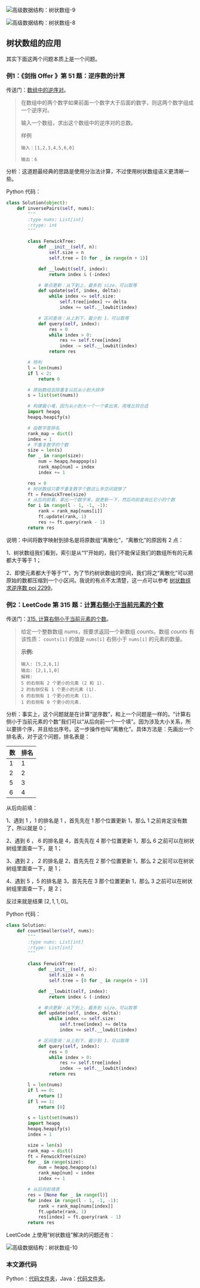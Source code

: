 
![高级数据结构：树状数组-9](https://liweiwei1419.github.io/images/algorithms/fenwick-tree/fenwick-tree-8.jpg)


![高级数据结构：树状数组-8](https://liweiwei1419.github.io/images/algorithms/fenwick-tree/fenwick-tree-8.jpg)

## 树状数组的应用

其实下面这两个问题本质上是一个问题。

### 例1：《剑指 Offer 》第 51 题：逆序数的计算

传送门：[数组中的逆序对](https://www.acwing.com/problem/content/61/)。

> 在数组中的两个数字如果前面一个数字大于后面的数字，则这两个数字组成一个逆序对。
>
> 输入一个数组，求出这个数组中的逆序对的总数。
>
> 样例
>
>
> ```
> 输入：[1,2,3,4,5,6,0]
> 
> 输出：6
> ```

分析：这道题最经典的思路是使用分治法计算，不过使用树状数组语义更清晰一些。

Python 代码：

```python
class Solution(object):
    def inversePairs(self, nums):
        """
        :type nums: List[int]
        :rtype: int
        """

        class FenwickTree:
            def __init__(self, n):
                self.size = n
                self.tree = [0 for _ in range(n + 1)]

            def __lowbit(self, index):
                return index & (-index)

            # 单点更新：从下到上，最多到 size，可以取等
            def update(self, index, delta):
                while index <= self.size:
                    self.tree[index] += delta
                    index += self.__lowbit(index)

            # 区间查询：从上到下，最少到 1，可以取等
            def query(self, index):
                res = 0
                while index > 0:
                    res += self.tree[index]
                    index -= self.__lowbit(index)
                return res

        # 特判
        l = len(nums)
        if l < 2:
            return 0

        # 原始数组去除重复以后从小到大排序
        s = list(set(nums))

        # 构建最小堆，因为从小到大一个一个拿出来，用堆比较合适
        import heapq
        heapq.heapify(s)

        # 由数字查排名
        rank_map = dict()
        index = 1
        # 不重复数字的个数
        size = len(s)
        for _ in range(size):
            num = heapq.heappop(s)
            rank_map[num] = index
            index += 1

        res = 0
        # 树状数组只要不重复数字个数这么多空间就够了
        ft = FenwickTree(size)
        # 从后向前看，拿出一个数字来，就更新一下，然后向前查询比它小的个数
        for i in range(l - 1, -1, -1):
            rank = rank_map[nums[i]]
            ft.update(rank, 1)
            res += ft.query(rank - 1)
        return res
```

说明：中间将数字映射到排名是将原数组“离散化”，“离散化”的原因有 2 点：

1、树状数组我们看到，索引是从“$1$”开始的，我们不能保证我们的数组所有的元素都大于等于 $1$；

2、即使元素都大于等于“$1$”，为了节约树状数组的空间，我们将之“离散化”可以把原始的数都压缩到一个小区间。我说的有点不太清楚，这一点可以参考 [树状数组 求逆序数 poj 2299](https://blog.csdn.net/u013445530/article/details/39829053)。

### 例2：LeetCode 第 315 题：[计算右侧小于当前元素的个数](https://leetcode-cn.com/problems/count-of-smaller-numbers-after-self/)

传送门：[315. 计算右侧小于当前元素的个数](https://leetcode-cn.com/problems/count-of-smaller-numbers-after-self/)。

> 给定一个整数数组 *nums*，按要求返回一个新数组 *counts*。数组 *counts* 有该性质： `counts[i]` 的值是  `nums[i]` 右侧小于 `nums[i]` 的元素的数量。
>
> **示例:**
>
> ```
> 输入: [5,2,6,1]
> 输出: [2,1,1,0] 
> 解释:
> 5 的右侧有 2 个更小的元素 (2 和 1).
> 2 的右侧仅有 1 个更小的元素 (1).
> 6 的右侧有 1 个更小的元素 (1).
> 1 的右侧有 0 个更小的元素.
> ```

分析：事实上，这个问题就是在计算“逆序数”，和上一个问题是一样的。“计算右侧小于当前元素的个数”我们可以“从后向前一个一个填”。因为涉及大小关系，所以要排个序，并且给出序号。这一步操作也叫“离散化”。具体方法是：先画出一个排名表，对于这个问题，排名表是：


| 数   | 排名 |
| ---- | ---- |
| $1$  | $1$  |
| $2$  | $2$  |
| $5$  | $3$  |
| $6$  | $4$  |

从后向前填：

1、遇到 $1$ ，$1$ 的排名是 $1$ ，首先先在 $1$ 那个位置更新 $1$，那么 $1$ 之前肯定没有数了，所以就是 $0$；

2、遇到 $6$ ， $6$ 的排名是 $4$，首先先在 $4$ 那个位置更新 $1$，那么 $6$ 之前可以在树状树组里面查一下，是 $1$；

3、遇到 $2$ ， $2$ 的排名是 $2$，首先先在  $2$ 那个位置更新 $1$，那么 $2$ 之前可以在树状树组里面查一下，是 $1$；

4、遇到 $5$ ，$5$ 的排名是 $3$，首先先在  $3$ 那个位置更新 $1$，那么 $3$ 之前可以在树状树组里面查一下，是 $2$；

反过来就是结果 $[2,1,1,0]$。

Python 代码：

```python
class Solution:
    def countSmaller(self, nums):
        """
        :type nums: List[int]
        :rtype: List[int]
        """

        class FenwickTree:
            def __init__(self, n):
                self.size = n
                self.tree = [0 for _ in range(n + 1)]

            def __lowbit(self, index):
                return index & (-index)

            # 单点更新：从下到上，最多到 size，可以取等
            def update(self, index, delta):
                while index <= self.size:
                    self.tree[index] += delta
                    index += self.__lowbit(index)

            # 区间查询：从上到下，最少到 1，可以取等
            def query(self, index):
                res = 0
                while index > 0:
                    res += self.tree[index]
                    index -= self.__lowbit(index)
                return res

        l = len(nums)
        if l == 0:
            return []
        if l == 1:
            return [0]

        s = list(set(nums))
        import heapq
        heapq.heapify(s)
        index = 1

        size = len(s)
        rank_map = dict()
        ft = FenwickTree(size)
        for _ in range(size):
            num = heapq.heappop(s)
            rank_map[num] = index
            index += 1

        # 从后向前填表
        res = [None for _ in range(l)]
        for index in range(l - 1, -1, -1):
            rank = rank_map[nums[index]]
            ft.update(rank, 1)
            res[index] = ft.query(rank - 1)
        return res
```

LeetCode 上使用“树状数组”解决的问题还有：

![高级数据结构：树状数组-10](https://ws2.sinaimg.cn/large/006tNc79ly1fzby7i46opj31ju0k0whs.jpg)

### 本文源代码

Python：[代码文件夹](https://github.com/liweiwei1419/Algorithms-Learning-Python/tree/master/heap)，Java：[代码文件夹](https://github.com/liweiwei1419/Algorithms-Learning-Java/tree/master/06-Heap/src)。
